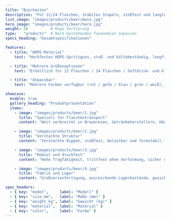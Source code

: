 ```yaml
---
title: "Bierkästen"
description: "Für 12/24 Flaschen, stabiles Stapeln, stoßfest und langlebig."
list_image: "images/products/beer/main.jpg"
hero_image: "images/products/beer/hero.jpg"
weight: 50          # Hugo Sortierung
type:   "products"  # Nach bestehenden Taxonomien anpassen
specs_heading: "Gesamtspezifikationen"

features:
  - title: "HDPE-Material"
    text: "Hochfestes HDPE-Spritzguss, stoß- und kältebeständig, langfristig rissfest."

  - title: "Mehrere Größenoptionen"
    text: "Erhältlich für 12 Flaschen / 24 Flaschen / Softdrink- und Gläserkästen, vielfältige Einsatzszenarien."

  - title: "Anpassbar"
    text: "Mehrere Farben verfügbar (rot / gelb / blau / grün / weiß), optionales Logo-Druck, stabile Serienlieferung."

showcase:
  enable: true
  gallery_heading: "Produktpräsentation"
  items:
    - image: "images/products/beer/1.jpg"
      title: "Speziell für Flaschentransport"
      content: "Weit verbreitet in Brauereien, Getränkeherstellern, Händlern und Gastronomie."

    - image: "images/products/beer/2.jpg"
      title: "Verstärkte Struktur"
      content: "Verstärkte Rippen, stoßfest, belastbar und formstabil."

    - image: "images/products/beer/3.jpg"
      title: "Robust und druckfest"
      content: "Hohe Tragfähigkeit, trittfest ohne Verformung, sicher und zuverlässig für langfristigen Einsatz."

    - image: "images/products/beer/4.jpg"
      title: "Fabrik und Lager"
      content: "Großserienfertigung, ausreichende Lagerbestände, gesicherte Lieferung."

spec_headers:
  - { key: "model",     label: "Modell" }
  - { key: "size_mm",   label: "Maße (mm)" }
  - { key: "weight_kg", label: "Gewicht (kg)" }
  - { key: "material",  label: "Material" }
  - { key: "color",     label: "Farbe" }
---
```

